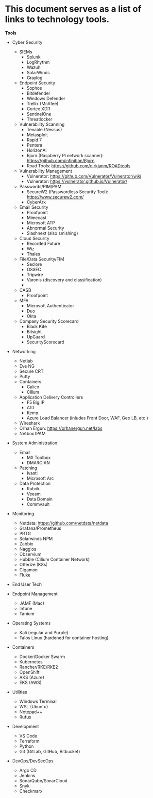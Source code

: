 # This document serves as a list of links to technology tools. #


**Tools**

* Cyber Security
    * SIEMs
        * Splunk
        * LogRhythm
        * Wazuh
        * SolarWinds
        * Graylog
    * Endpoint Security
        * Sophos
        * Bitdefender
        * Windows Defender
        * Trellix (McAfee)
        * Cortex XDR
        * SentinelOne
        * Threatlocker
    * Vulnerability Scanning
        * Tenable (Nessus)
        * Metasploit
        * Rapid 7
        * Pentera
        * HorizonAI
        * Bjorn (Raspberry Pi network scanner): https://github.com/infinition/Bjorn
        * Road Tools: https://github.com/dirkjanm/ROADtools
    * Vulnerability Management 
        * Vulnerator: https://github.com/Vulnerator/Vulnerator/wiki
        * Vulnerator: https://vulnerator.github.io/Vulnerator/
    * Passwords/PIM/PAM
        * SecureW2 (Passwordless Security Tool): https://www.securew2.com/
        * CyberArk
    * Email Security
        * Proofpoint
        * Mimecast
        * Microsoft ATP
        * Abnormal Security
        * Slashnext (also smishing)
    * Cloud Security
        * Recorded Future
        * Wiz
        * Thales
    * File/Data Security/FIM
        * Seclore
        * OSSEC
        * Tripwire
        * Varonis (discovery and classification)
        * 
    * CASB
        * Proofpoint
    * MFA
        * Microsoft Authenticator
        * Duo
        * Okta
    * Company Security Scorecard
        * Black Kite
        * Bitsight
        * UpGuard
        * SecurityScorecard


* Networking
    * Netlab
    * Eve NG
    * Secure CRT
    * Putty
    * Containers
        * Calico
        * Cilium
    * Application Delivery Controllers
        * F5 Big IP
        * A10
        * Kemp
        * Azure Load Balancer (inludes Front Door, WAF, Geo LB, etc.)
    * Wireshark
    * Orhan Ergun: https://orhanergun.net/labs
    * Netbox IPAM


* System Administration
    * Email
        * MX Toolbox
        * DMARCIAN
    * Patching
        * Ivanti
        * Microsoft Arc
    * Data Protection
        * Rubrik
        * Veeam
        * Data Domain
        * Commvault

* Monitoring
    * Netdata: https://github.com/netdata/netdata
    * Grafana/Prometheus
    * PRTG
    * Solarwinds NPM
    * Zabbix
    * Naggios
    * Observium
    * Hubble (Cilium Container Network)
    * Otterize (K8s)
    * Gigamon
    * Fluke


* End User Tech

* Endpoint Management
    * JAMF (Mac)
    * Intune
    * Tanium

* Operating Systems
    * Kali (regular and Purple)
    * Talos Linux (hardened for container hosting)


* Containers
    * Docker/Docker Swarm
    * Kubernetes
    * Rancher/RKE/RKE2
    * OpenShift
    * AKS (Azure)
    * EKS (AWS)


* Utilities
    * Windows Terminal
    * WSL (Ubuntu)
    * Notepad++
    * Rufus


* Development
    * VS Code
    * Terraform
    * Python
    * Git (GitLab, GitHub, Bitbucket)

* DevOps/DevSecOps
    * Argo CD
    * Jenkins
    * SonarQube/SonarCloud
    * Snyk
    * Checkmarx



